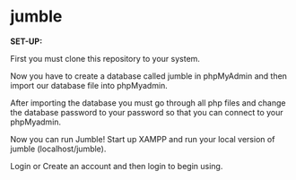 # jumble

**SET-UP:**

First you must clone this repository to your system. 

Now you have to create a database called jumble in phpMyAdmin and then import our database file into phpMyadmin.

After importing the database you must go through all php files and change the database password to your password so that you can connect to your phpMyadmin.

Now you can run Jumble! Start up XAMPP and run your local version of jumble (localhost/jumble). 

Login or Create an account and then login to begin using.

